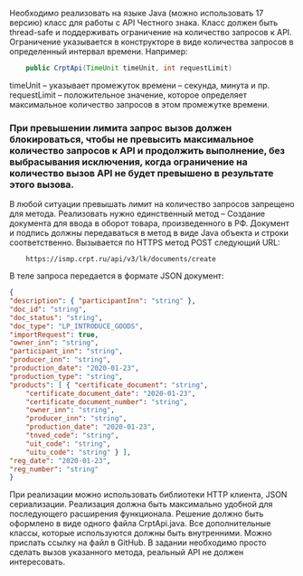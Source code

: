 Необходимо реализовать на языке Java (можно использовать 17
версию) класс для работы с API Честного знака. 
Класс должен быть thread-safe и поддерживать ограничение 
на количество запросов к API. 
Ограничение указывается в конструкторе в виде количества
запросов в определенный интервал времени. 
Например:
~~~ java
    public CrptApi(TimeUnit timeUnit, int requestLimit)
~~~
timeUnit – указывает промежуток времени – секунда, минута и пр.
requestLimit – положительное значение, которое определяет
максимальное количество запросов в этом промежутке времени.
### При превышении лимита запрос вызов должен блокироваться, чтобы не превысить максимальное количество запросов к API и продолжить выполнение, без выбрасывания исключения, когда ограничение на количество вызов API не будет превышено в результате этого вызова. 

В любой ситуации превышать лимит на количество запросов запрещено для метода.
Реализовать нужно единственный метод – Создание документа для
ввода в оборот товара, произведенного в РФ. Документ и подпись
должны передаваться в метод в виде Java объекта и строки
соответственно.
Вызывается по HTTPS метод POST следующий URL:
~~~url
    https://ismp.crpt.ru/api/v3/lk/documents/create
~~~
В теле запроса передается в формате JSON документ:
~~~json
{
"description": { "participantInn": "string" }, 
"doc_id": "string", 
"doc_status": "string",
"doc_type": "LP_INTRODUCE_GOODS",
"importRequest": true,
"owner_inn": "string", 
"participant_inn": "string", 
"producer_inn": "string", 
"production_date": "2020-01-23",
"production_type": "string",
"products": [ { "certificate_document": "string",
    "certificate_document_date": "2020-01-23",
    "certificate_document_number": "string", 
    "owner_inn": "string",
    "producer_inn": "string", 
    "production_date": "2020-01-23",
    "tnved_code": "string", 
    "uit_code": "string", 
    "uitu_code": "string" } ],
"reg_date": "2020-01-23", 
"reg_number": "string"
}
~~~
При реализации можно использовать библиотеки HTTP клиента, JSON сериализации. 
Реализация должна быть максимально удобной для последующего расширения функционала.
Решение должно быть оформлено в виде одного файла
    CrptApi.java. 
Все дополнительные классы, которые используются
должны быть внутренними.
Можно прислать ссылку на файл в GitHub.
В задании необходимо просто сделать вызов указанного метода,
реальный API не должен интересовать.